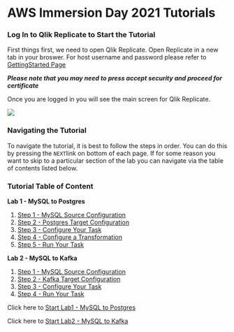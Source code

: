 # AWS Immersion Day 2021  Tutorials

### Log In to Qlik Replicate to Start the Tutorial

First things first, we need to open Qlik Replicate. Open Replicate  in a new tab in your broswer. 
For host username and password please refer to [GettingStarted Page](../getting_started)

*****__Please note that you may need to press accept security and proceed for certificate__*****

Once you are logged in you will see the main screen for Qlik Replicate.

![](/images/attunityreplicate.jpg)
 
### Navigating the Tutorial

To navigate the tutorial, it is best to follow the steps in order. You can do this by 
pressing the `NEXT`link on bottom of each page. If for some reason you want to skip 
to a particular section of the lab you can navigate via the table of contents listed below.


### Tutorial Table of Content

__Lab 1 - MySQL to Postgres__

   1. [Step 1 - MySQL Source Configuration](../db-mysql-source)
   2. [Step 2 - Postgres Target Configuration](../db-postgres-target)
   3. [Step 3 - Configure Your Task](../db-config-task)
   4. [Step 4 - Configure a Transformation](../db-config-xform)
   5. [Step 5 - Run Your Task](../db-run-task)

__Lab 2 - MySQL to Kafka__

   1. [Step 1 - MySQL Source Configuration](../kafka-mysql-source)
   2. [Step 2 - Kafka Target Configuration](../kafka-target)
   3. [Step 3 - Configure Your Task](../kafka-config-task)
   4. [Step 4 - Run Your Task](../kafka-run-task)


Click here to  [Start Lab1 - MySQL to Postgres](../db-mysql-source)  

Click here to [Start Lab2 - MySQL to Kafka](../kafka-mysql-source)